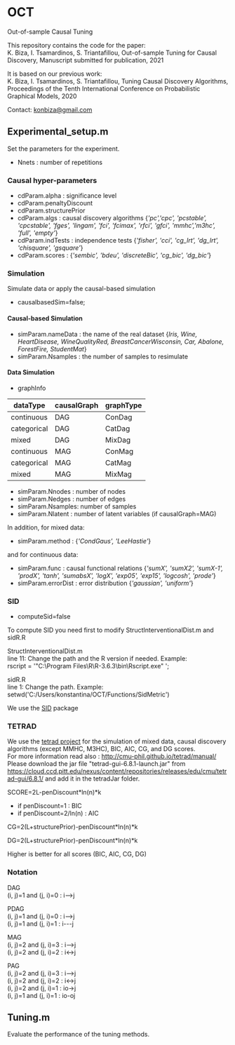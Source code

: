 # OCT
Out-of-sample Causal Tuning

This repository contains the code for the paper:\
K. Biza, I. Tsamardinos, S. Triantafillou, Out-of-sample Tuning for Causal Discovery,
Manuscript submitted for publication, 2021

It is based on our previous work:\
K. Biza, I. Tsamardinos, S. Triantafillou, Tuning Causal Discovery Algorithms,
Proceedings of the Tenth International Conference on Probabilistic Graphical Models, 2020


Contact: konbiza@gmail.com


## Experimental_setup.m 

Set the parameters for the experiment.

- Nnets : number of repetitions

### Causal hyper-parameters 
- cdParam.alpha : significance level
- cdParam.penaltyDiscount
- cdParam.structurePrior
- cdParam.algs : causal discovery algorithms {*'pc','cpc', 'pcstable', 'cpcstable', 'fges', 'lingam', 'fci', 'fcimax', 'rfci', 'gfci', 'mmhc','m3hc', 'full', 'empty'*}
- cdParam.indTests : independence tests {*'fisher', 'cci', 'cg_lrt', 'dg_lrt', 'chisquare', 'gsquare'*}
- cdParam.scores : {*'sembic', 'bdeu', 'discreteBic', 'cg_bic', 'dg_bic'*}


### Simulation 
Simulate data or apply the causal-based simulation
- causalbasedSim=false;

#### Causal-based Simulation

- simParam.nameData  : the name of the real dataset {*Iris, Wine, HeartDisease, WineQualityRed, BreastCancerWisconsin, Car, Abalone, ForestFire, StudentMat*}
- simParam.Nsamples  : the number of samples to resimulate


#### Data Simulation

- graphInfo

| dataType	| causalGraph	| graphType |	
| --------- | --------- | --------- |
| continuous | DAG | ConDag |		
| categorical| DAG | CatDag |
| mixed | DAG | MixDag |
| continuous | MAG | ConMag |
| categorical | MAG | CatMag |
| mixed | MAG | MixMag |


- simParam.Nnodes  : number of nodes 
- simParam.Nedges  : number of edges 
- simParam.Nsamples: number of samples 
- simParam.Nlatent : number of latent variables (if causalGraph=MAG)

In addition, for mixed data:
- simParam.method 	: {*'CondGaus', 'LeeHastie'*} 

and for continuous data: 
- simParam.func		: causal functional relations {*'sumX', 'sumX2', 'sumX-1', 'prodX', 'tanh', 'sumabsX', 'logX', 'exp05', 'exp15', 'logcosh', 'prode'*}     
- simParam.errorDist	: error distribution {*'gaussian', 'uniform'*} 


### SID

- computeSid=false

To compute SID you need first to modify StructInterventionalDist.m and sidR.R 

StructInterventionalDist.m\
line 11:  Change the path and the R version if needed. Example:\
	  rscript = '"C:\Program Files\R\R-3.6.3\bin\Rscript.exe" ';

sidR.R\
line 1:   Change the path. Example:\
	  setwd('C:/Users/konstantina/OCT/Functions/SidMetric')

We use the [SID](https://CRAN.R-project.org/package=SID) package


### TETRAD

We use the [tetrad project](https://github.com/cmu-phil/tetrad) for the simulation of mixed data, causal discovery algorithms (except MMHC, M3HC), BIC, AIC, CG, and DG scores.\
For more information read also : http://cmu-phil.github.io/tetrad/manual/ \
Please download the jar file "tetrad-gui-6.8.1-launch.jar" from https://cloud.ccd.pitt.edu/nexus/content/repositories/releases/edu/cmu/tetrad-gui/6.8.1/  and add it in the tetradJar folder.

SCORE=2L-penDiscount*ln(n)*k
- if penDiscount=1 : BIC
- if penDiscount=2/ln(n) : AIC
    
CG=2(L+structurePrior)-penDiscount*ln(n)*k

DG=2(L+structurePrior)-penDiscount*ln(n)*k

Higher is better for all scores (BIC, AIC, CG, DG)


### Notation

DAG\
(i, j)=1 and (j, i)=0  : i-->j


PDAG\
(i, j)=1 and (j, i)=0  : i-->j\
(i, j)=1 and (j, i)=1  : i---j


MAG\
(i, j)=2 and (j, i)=3  : i-->j\
(i, j)=2 and (j, i)=2  : i<->j


PAG\
(i, j)=2 and (j, i)=3  : i-->j\
(i, j)=2 and (j, i)=2  : i<->j\
(i, j)=2 and (j, i)=1  : io->j\
(i, j)=1 and (j, i)=1  : io-oj

## Tuning.m

Evaluate the performance of the tuning methods.
